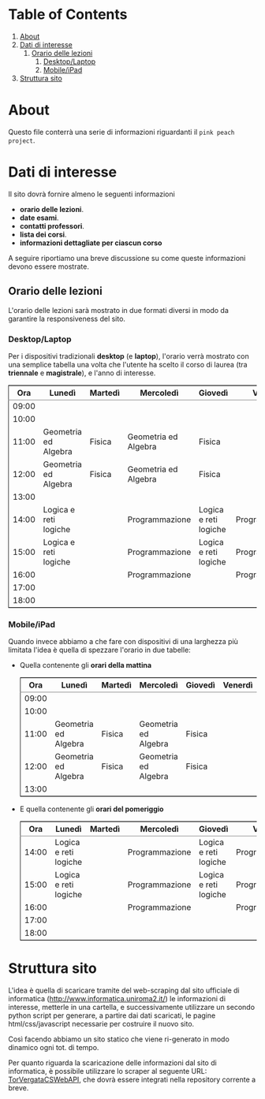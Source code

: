 
# Table of Contents

1.  [About](#org35b09c3)
2.  [Dati di interesse](#orgde90a02)
    1.  [Orario delle lezioni](#org2895597)
        1.  [Desktop/Laptop](#org829d30c)
        2.  [Mobile/iPad](#org280a061)
3.  [Struttura sito](#orgcc4bb7b)



<a id="org35b09c3"></a>

# About

Questo file conterrà una serie di informazioni riguardanti il `pink peach
  project`.


<a id="orgde90a02"></a>

# Dati di interesse

Il sito dovrà fornire almeno le seguenti informazioni

-   **orario delle lezioni**.
-   **date esami**.
-   **contatti professori**.
-   **lista dei corsi**.
-   **informazioni dettagliate per ciascun corso**

A seguire riportiamo una breve discussione su come queste
informazioni devono essere mostrate.


<a id="org2895597"></a>

## Orario delle lezioni

L'orario delle lezioni sarà mostrato in due formati diversi in modo
da garantire la responsiveness del sito.


<a id="org829d30c"></a>

### Desktop/Laptop

Per i dispositivi tradizionali **desktop** (e **laptop**), l'orario verrà
mostrato con una semplice tabella una volta che l'utente ha scelto
il corso di laurea (tra **triennale** e **magistrale**), e l'anno di
interesse.

<table border="2" cellspacing="0" cellpadding="6" rules="groups" frame="hsides">


<colgroup>
<col  class="org-right" />

<col  class="org-left" />

<col  class="org-left" />

<col  class="org-left" />

<col  class="org-left" />

<col  class="org-left" />
</colgroup>
<thead>
<tr>
<th scope="col" class="org-right"><b>Ora</b></th>
<th scope="col" class="org-left"><b>Lunedì</b></th>
<th scope="col" class="org-left"><b>Martedì</b></th>
<th scope="col" class="org-left"><b>Mercoledì</b></th>
<th scope="col" class="org-left"><b>Giovedì</b></th>
<th scope="col" class="org-left"><b>Venerdì</b></th>
</tr>
</thead>

<tbody>
<tr>
<td class="org-right">09:00</td>
<td class="org-left">&#xa0;</td>
<td class="org-left">&#xa0;</td>
<td class="org-left">&#xa0;</td>
<td class="org-left">&#xa0;</td>
<td class="org-left">&#xa0;</td>
</tr>


<tr>
<td class="org-right">10:00</td>
<td class="org-left">&#xa0;</td>
<td class="org-left">&#xa0;</td>
<td class="org-left">&#xa0;</td>
<td class="org-left">&#xa0;</td>
<td class="org-left">&#xa0;</td>
</tr>


<tr>
<td class="org-right">11:00</td>
<td class="org-left">Geometria ed Algebra</td>
<td class="org-left">Fisica</td>
<td class="org-left">Geometria ed Algebra</td>
<td class="org-left">Fisica</td>
<td class="org-left">&#xa0;</td>
</tr>


<tr>
<td class="org-right">12:00</td>
<td class="org-left">Geometria ed Algebra</td>
<td class="org-left">Fisica</td>
<td class="org-left">Geometria ed Algebra</td>
<td class="org-left">Fisica</td>
<td class="org-left">&#xa0;</td>
</tr>


<tr>
<td class="org-right">13:00</td>
<td class="org-left">&#xa0;</td>
<td class="org-left">&#xa0;</td>
<td class="org-left">&#xa0;</td>
<td class="org-left">&#xa0;</td>
<td class="org-left">&#xa0;</td>
</tr>


<tr>
<td class="org-right">14:00</td>
<td class="org-left">Logica e reti logiche</td>
<td class="org-left">&#xa0;</td>
<td class="org-left">Programmazione</td>
<td class="org-left">Logica e reti logiche</td>
<td class="org-left">Programmazione</td>
</tr>


<tr>
<td class="org-right">15:00</td>
<td class="org-left">Logica e reti logiche</td>
<td class="org-left">&#xa0;</td>
<td class="org-left">Programmazione</td>
<td class="org-left">Logica e reti logiche</td>
<td class="org-left">Programmazione</td>
</tr>


<tr>
<td class="org-right">16:00</td>
<td class="org-left">&#xa0;</td>
<td class="org-left">&#xa0;</td>
<td class="org-left">Programmazione</td>
<td class="org-left">&#xa0;</td>
<td class="org-left">Programmazione</td>
</tr>


<tr>
<td class="org-right">17:00</td>
<td class="org-left">&#xa0;</td>
<td class="org-left">&#xa0;</td>
<td class="org-left">&#xa0;</td>
<td class="org-left">&#xa0;</td>
<td class="org-left">&#xa0;</td>
</tr>


<tr>
<td class="org-right">18:00</td>
<td class="org-left">&#xa0;</td>
<td class="org-left">&#xa0;</td>
<td class="org-left">&#xa0;</td>
<td class="org-left">&#xa0;</td>
<td class="org-left">&#xa0;</td>
</tr>
</tbody>
</table>


<a id="org280a061"></a>

### Mobile/iPad

Quando invece abbiamo a che fare con dispositivi di una larghezza
più limitata l'idea è quella di spezzare l'orario in due tabelle:

-   Quella contenente gli **orari della mattina**
    
    <table border="2" cellspacing="0" cellpadding="6" rules="groups" frame="hsides">
    
    
    <colgroup>
    <col  class="org-right" />
    
    <col  class="org-left" />
    
    <col  class="org-left" />
    
    <col  class="org-left" />
    
    <col  class="org-left" />
    
    <col  class="org-left" />
    </colgroup>
    <thead>
    <tr>
    <th scope="col" class="org-right"><b>Ora</b></th>
    <th scope="col" class="org-left"><b>Lunedì</b></th>
    <th scope="col" class="org-left"><b>Martedì</b></th>
    <th scope="col" class="org-left"><b>Mercoledì</b></th>
    <th scope="col" class="org-left"><b>Giovedì</b></th>
    <th scope="col" class="org-left"><b>Venerdì</b></th>
    </tr>
    </thead>
    
    <tbody>
    <tr>
    <td class="org-right">09:00</td>
    <td class="org-left">&#xa0;</td>
    <td class="org-left">&#xa0;</td>
    <td class="org-left">&#xa0;</td>
    <td class="org-left">&#xa0;</td>
    <td class="org-left">&#xa0;</td>
    </tr>
    
    
    <tr>
    <td class="org-right">10:00</td>
    <td class="org-left">&#xa0;</td>
    <td class="org-left">&#xa0;</td>
    <td class="org-left">&#xa0;</td>
    <td class="org-left">&#xa0;</td>
    <td class="org-left">&#xa0;</td>
    </tr>
    
    
    <tr>
    <td class="org-right">11:00</td>
    <td class="org-left">Geometria ed Algebra</td>
    <td class="org-left">Fisica</td>
    <td class="org-left">Geometria ed Algebra</td>
    <td class="org-left">Fisica</td>
    <td class="org-left">&#xa0;</td>
    </tr>
    
    
    <tr>
    <td class="org-right">12:00</td>
    <td class="org-left">Geometria ed Algebra</td>
    <td class="org-left">Fisica</td>
    <td class="org-left">Geometria ed Algebra</td>
    <td class="org-left">Fisica</td>
    <td class="org-left">&#xa0;</td>
    </tr>
    
    
    <tr>
    <td class="org-right">13:00</td>
    <td class="org-left">&#xa0;</td>
    <td class="org-left">&#xa0;</td>
    <td class="org-left">&#xa0;</td>
    <td class="org-left">&#xa0;</td>
    <td class="org-left">&#xa0;</td>
    </tr>
    </tbody>
    </table>

-   E quella contenente gli **orari del pomeriggio**
    
    <table border="2" cellspacing="0" cellpadding="6" rules="groups" frame="hsides">
    
    
    <colgroup>
    <col  class="org-right" />
    
    <col  class="org-left" />
    
    <col  class="org-left" />
    
    <col  class="org-left" />
    
    <col  class="org-left" />
    
    <col  class="org-left" />
    </colgroup>
    <thead>
    <tr>
    <th scope="col" class="org-right"><b>Ora</b></th>
    <th scope="col" class="org-left"><b>Lunedì</b></th>
    <th scope="col" class="org-left"><b>Martedì</b></th>
    <th scope="col" class="org-left"><b>Mercoledì</b></th>
    <th scope="col" class="org-left"><b>Giovedì</b></th>
    <th scope="col" class="org-left"><b>Venerdì</b></th>
    </tr>
    </thead>
    
    <tbody>
    <tr>
    <td class="org-right">14:00</td>
    <td class="org-left">Logica e reti logiche</td>
    <td class="org-left">&#xa0;</td>
    <td class="org-left">Programmazione</td>
    <td class="org-left">Logica e reti logiche</td>
    <td class="org-left">Programmazione</td>
    </tr>
    
    
    <tr>
    <td class="org-right">15:00</td>
    <td class="org-left">Logica e reti logiche</td>
    <td class="org-left">&#xa0;</td>
    <td class="org-left">Programmazione</td>
    <td class="org-left">Logica e reti logiche</td>
    <td class="org-left">Programmazione</td>
    </tr>
    
    
    <tr>
    <td class="org-right">16:00</td>
    <td class="org-left">&#xa0;</td>
    <td class="org-left">&#xa0;</td>
    <td class="org-left">Programmazione</td>
    <td class="org-left">&#xa0;</td>
    <td class="org-left">Programmazione</td>
    </tr>
    
    
    <tr>
    <td class="org-right">17:00</td>
    <td class="org-left">&#xa0;</td>
    <td class="org-left">&#xa0;</td>
    <td class="org-left">&#xa0;</td>
    <td class="org-left">&#xa0;</td>
    <td class="org-left">&#xa0;</td>
    </tr>
    
    
    <tr>
    <td class="org-right">18:00</td>
    <td class="org-left">&#xa0;</td>
    <td class="org-left">&#xa0;</td>
    <td class="org-left">&#xa0;</td>
    <td class="org-left">&#xa0;</td>
    <td class="org-left">&#xa0;</td>
    </tr>
    </tbody>
    </table>


<a id="orgcc4bb7b"></a>

# Struttura sito

L'idea è quella di scaricare tramite del web-scraping dal sito
ufficiale di informatica (<http://www.informatica.uniroma2.it/>) le
informazioni di interesse, metterle in una cartella, e
successivamente utilizzare un secondo python script per generare, a
partire dai dati scaricati, le pagine html/css/javascript necessarie
per costruire il nuovo sito.

Così facendo abbiamo un sito statico che viene ri-generato in modo
dinamico ogni tot. di tempo.

Per quanto riguarda la scaricazione delle informazioni dal sito di
informatica, è possibile utilizzare lo scraper al seguente URL:
[TorVergataCSWebAPI](https://github.com/LeonardoE95/TorVergataCSWebAPI.git), che dovrà essere integrati nella repository
corrente a breve.

